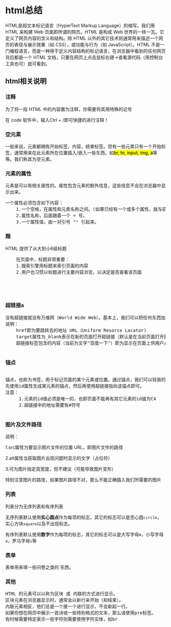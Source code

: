 # html总结

HTML是超文本标记语言（HyperText Markup Language）的缩写。我们用 HTML 来构建 Web 页面即所谓的网页。HTML 是构成 Web 世界的一砖一瓦。它定义了网页内容的含义和结构。除 HTML 以外的其它技术则通常用来描述一个网页的表现与展示效果（如 CSS），或功能与行为（如 JavaScript）。HTML 不是一门编程语言，而是一种用于定义内容结构的标记语言。在浏览器中看到的任何网页背后都是一个 HTML 文档，只要在网页上点击鼠标右键->查看源代码（用控制台工具也可）就可看到。



## html相关说明

### 注释

为了将一段 HTML 中的内容置为注释，你需要将其用特殊的记号<!--  -->

在 code 软件中，输入Ctrl + /即可快捷的进行注释！



### 空元素 

一般来说，元素都拥有开始标签，内容，结束标签。但有一些元素只有一个开始标签，通常用来在此元素所在位置插入/嵌入一些东西，如<mark>br, hr, input, img, a</mark>等等。我们称其为空元素。

  

### 元素的属性

元素是可以有相关属性的。属性包含元素的额外信息，这些信息不会在浏览器中显示出来。

<pre>一个属性必须包含如下内容：
    1.一个空格，在属性和元素名称之间。(如果已经有一个或多个属性，就与前一个属性之间有一个空格。)
    2.属性名称，后面跟着一个 = 号。
    3.一个属性值，由一对引号 "" 引起来。</pre>  
### 题

<p>HTML 提供了从大到小6级标题
        <pre>
    在页面中，标题非常重要：
    1.搜索引擎用标题来索引页面的内容
    2.用户也习惯以标题进行主要内容浏览，以决定是否查看该页面

            </pre>

### 超链接a

<pre>
没有超链接就没有万维网（World Wide Web）。基本上，我们可以把任何东西加上超链接，不过常用的是文本、图片等。
说明：
    href即为要跳转去的地址 URL（Uniform Resorce Locator)
    target属性为_blank表示在新的页面打开超链接（默认是在当前页面打开即_self）
    超链接标签包含的内容（当前为文字"百度一下"）即为显示在页面上供用户点击的
        </pre>
### 锚点

<pre>          
锚点，也称为书签，用于标记页面的某个元素或位置。通过锚点，我们可以轻易的在长页面内实现跳转。
先使用id属性生成某元素的锚点，然后再使用超链接指向该锚点即可。
注意：
     1.元素的id值必须是唯一的，也即页面不能再有其它元素的id值为C4
     2.超链接中的地址需要有#符号   
        </pre>
### 图片及文件路径

说明：

  1.src属性为要显示图片文件的位置 URL，即图片文件的路径

  2.alt属性当获取图片出现问题时显示的文字（占位符）

  3.可为图片指定高宽度，但不建议（可能导致图片变形）  

特别注意图片的路径，如果图片路径不对，那么不能正确插入我们所需要的图片

  

### 列表

列表分为无序列表和有序列表 

无序列表默认使用**实心圆点**作为每项的标志，其它的标志可以是空心圆`circle`，实心方块`square`以及不出现标志。

有序列表默认使用**数字**作为每项的标志，其它的标志可以是大写字母`A`，小写字母`a`，罗马字母`i`等



### 表单

表单用来填一些问卷之类的 东西。

  

### 其他

<pre>
HTML 的元素可以以称为区块 或 内联的方式进行显示。
区块元素在浏览器显示时，通常会以新行来开始（和结束）。
内联元素相反，他们总是一个接一个进行显示，不会新起一行。
如果你想在网页中展示一首诗或一些特别格式的文本，那么请使用pre标签。
有时候需要特定表示一些字符则需要使用字符实体，如br
          </pre>
